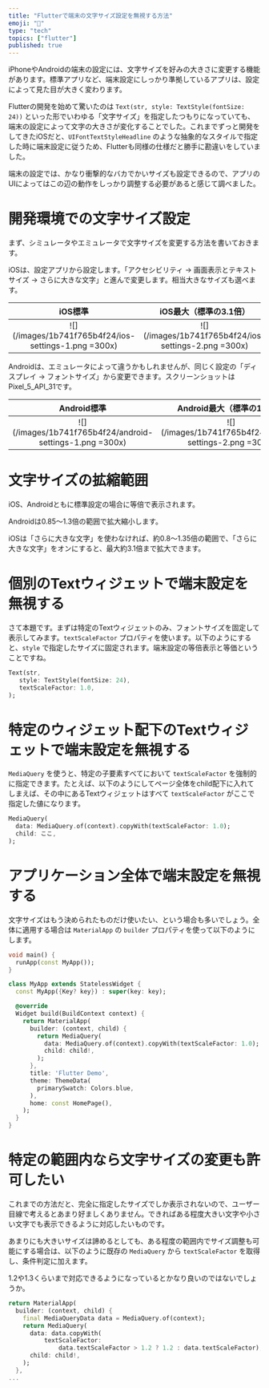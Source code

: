 ```yaml
---
title: "Flutterで端末の文字サイズ設定を無視する方法"
emoji: "🎼"
type: "tech"
topics: ["flutter"]
published: true
---
```


iPhoneやAndroidの端末の設定には、文字サイズを好みの大きさに変更する機能があります。標準アプリなど、端末設定にしっかり準拠しているアプリは、設定によって見た目が大きく変わります。

Flutterの開発を始めて驚いたのは `Text(str, style: TextStyle(fontSize: 24))` といった形でいわゆる「文字サイズ」を指定したつもりになっていても、端末の設定によって文字の大きさが変化することでした。これまでずっと開発をしてきたiOSだと、`UIFontTextStyleHeadline` のような抽象的なスタイルで指定した時に端末設定に従うため、Flutterも同様の仕様だと勝手に勘違いをしていました。

端末の設定では、かなり衝撃的なバカでかいサイズも設定できるので、アプリのUIによってはこの辺の動作をしっかり調整する必要があると感じて調べました。

# 開発環境での文字サイズ設定

まず、シミュレータやエミュレータで文字サイズを変更する方法を書いておきます。

iOSは、設定アプリから設定します。「アクセシビリティ → 画面表示とテキストサイズ → さらに大きな文字」と進んで変更します。相当大きなサイズも選べます。

|iOS標準|iOS最大（標準の3.1倍）|
|:--:|:--:|
| ![](/images/1b741f765b4f24/ios-settings-1.png =300x) | ![](/images/1b741f765b4f24/ios-settings-2.png =300x) |

Androidは、エミュレータによって違うかもしれませんが、同じく設定の「ディスプレイ → フォントサイズ」から変更できます。スクリーンショットはPixel_5_API_31です。

|Android標準|Android最大（標準の1.3倍）|
|:--:|:--:|
| ![](/images/1b741f765b4f24/android-settings-1.png =300x) | ![](/images/1b741f765b4f24/android-settings-2.png =300x) |


# 文字サイズの拡縮範囲

iOS、Androidともに標準設定の場合に等倍で表示されます。

Androidは0.85〜1.3倍の範囲で拡大縮小します。

iOSは「さらに大きな文字」を使わなければ、約0.8〜1.35倍の範囲で、「さらに大きな文字」をオンにすると、最大約3.1倍まで拡大できます。

# 個別のTextウィジェットで端末設定を無視する

さて本題です。まずは特定のTextウィジェットのみ、フォントサイズを固定して表示してみます。`textScaleFactor` プロパティを使います。以下のようにすると、`style` で指定したサイズに固定されます。端末設定の等倍表示と等価ということですね。

```dart
Text(str,
   style: TextStyle(fontSize: 24),
   textScaleFactor: 1.0,
);
```

# 特定のウィジェット配下のTextウィジェットで端末設定を無視する

`MediaQuery` を使うと、特定の子要素すべてにおいて `textScaleFactor` を強制的に指定できます。たとえば、以下のようにしてページ全体をchild配下に入れてしまえば、その中にあるTextウィジェットはすべて `textScaleFactor` がここで指定した値になります。

```dart
MediaQuery(
  data: MediaQuery.of(context).copyWith(textScaleFactor: 1.0);
  child: ここ,
);
```

# アプリケーション全体で端末設定を無視する

文字サイズはもう決められたものだけ使いたい、という場合も多いでしょう。全体に適用する場合は `MaterialApp` の `builder` プロパティを使って以下のようにします。

```dart
void main() {
  runApp(const MyApp());
}

class MyApp extends StatelessWidget {
  const MyApp({Key? key}) : super(key: key);

  @override
  Widget build(BuildContext context) {
    return MaterialApp(
      builder: (context, child) {
        return MediaQuery(
          data: MediaQuery.of(context).copyWith(textScaleFactor: 1.0);
          child: child!,
        );
      },
      title: 'Flutter Demo',
      theme: ThemeData(
        primarySwatch: Colors.blue,
      ),
      home: const HomePage(),
    );
  }
}
```

# 特定の範囲内なら文字サイズの変更も許可したい

これまでの方法だと、完全に指定したサイズでしか表示されないので、ユーザー目線で考えるとあまり好ましくありません。できればある程度大きい文字や小さい文字でも表示できるように対応したいものです。

あまりにも大きいサイズは諦めるとしても、ある程度の範囲内でサイズ調整も可能にする場合は、以下のように既存の `MediaQuery` から `textScaleFactor` を取得し、条件判定に加えます。

1.2や1.3くらいまで対応できるようになっているとかなり良いのではないでしょうか。

```dart
return MaterialApp(
  builder: (context, child) {
    final MediaQueryData data = MediaQuery.of(context);
    return MediaQuery(
      data: data.copyWith(
          textScaleFactor:
              data.textScaleFactor > 1.2 ? 1.2 : data.textScaleFactor),
      child: child!,
    );
  },
...
```

